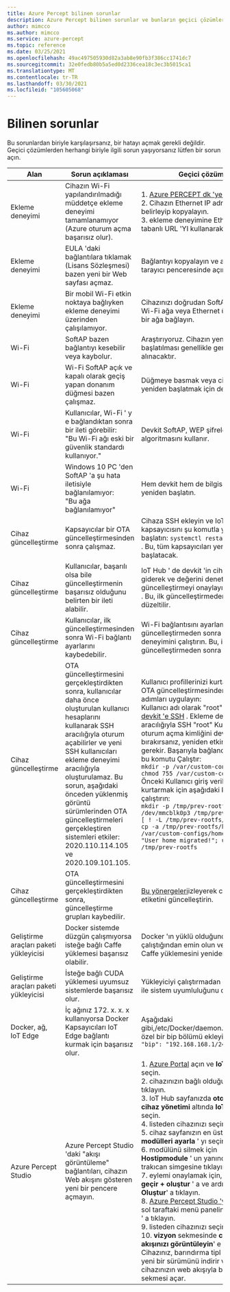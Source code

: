 ```yaml
---
title: Azure Percept bilinen sorunlar
description: Azure Percept bilinen sorunlar ve bunların geçici çözümleri hakkında daha fazla bilgi edinin
author: mimcco
ms.author: mimcco
ms.service: azure-percept
ms.topic: reference
ms.date: 03/25/2021
ms.openlocfilehash: 49ac497505930d82a3ab8e90fb3f386cc1741dc7
ms.sourcegitcommit: 32e0fedb80b5a5ed0d2336cea18c3ec3b5015ca1
ms.translationtype: MT
ms.contentlocale: tr-TR
ms.lasthandoff: 03/30/2021
ms.locfileid: "105605068"
---
```

# <a name="known-issues"></a>Bilinen sorunlar

Bu sorunlardan biriyle karşılaşırsanız, bir hatayı açmak gerekli değildir. Geçici çözümlerden herhangi biriyle ilgili sorun yaşıyorsanız lütfen bir sorun açın.

|Alan|Sorun açıklaması|Geçici çözüm|
|-------|---------|---------|
| Ekleme deneyimi | Cihazın Wi-Fi yapılandırılmadığı müddetçe ekleme deneyimi tamamlanamıyor (Azure oturum açma başarısız olur). | 1. [Azure PERCEPT dk 'ye SSH](./how-to-ssh-into-percept-dk.md). <br> 2. Cihazın Ethernet IP adresini belirleyip kopyalayın. <br> 3. ekleme deneyimine Ethernet IP tabanlı URL 'YI kullanarak bağlanın. |
| Ekleme deneyimi | EULA 'daki bağlantılara tıklamak (Lisans Sözleşmesi) bazen yeni bir Web sayfası açmaz. | Bağlantıyı kopyalayın ve ayrı bir tarayıcı penceresinde açın. |
| Ekleme deneyimi | Bir mobil Wi-Fi etkin noktaya bağlıyken ekleme deneyimi üzerinden çalışılamıyor. | Cihazınızı doğrudan SoftAP 'a, bir Wi-Fi ağa veya Ethernet üzerinden bir ağa bağlayın. |
| Wi-Fi | SoftAP bazen bağlantıyı kesebilir veya kaybolur. | Araştırıyoruz.  Cihazın yeniden başlatılması genellikle geri alınacaktır. |
| Wi-Fi | Wi-Fi SoftAP açık ve kapalı olarak geçiş yapan donanım düğmesi bazen çalışmaz. | Düğmeye basmak veya cihazı yeniden başlatmak için devam edin. |
| Wi-Fi | Kullanıcılar, Wi-Fi ' y e bağlandıktan sonra bir ileti görebilir: <br> "Bu Wi-Fi ağı eski bir güvenlik standardı kullanıyor." | Devkit SoftAP, WEP şifreleme algoritmasını kullanır. |
| Wi-Fi | Windows 10 PC 'den SoftAP 'a şu hata iletisiyle bağlanılamıyor: <br> "Bu ağa bağlanılamıyor" | Hem devkit hem de bilgisayarı yeniden başlatın. |
| Cihaz güncelleştirme | Kapsayıcılar bir OTA güncelleştirmesinden sonra çalışmaz. | Cihaza SSH ekleyin ve IoT Edge kapsayıcısını şu komutla yeniden başlatın: `systemctl restart iotedge` . Bu, tüm kapsayıcıları yeniden başlatacak. |
| Cihaz güncelleştirme | Kullanıcılar, başarılı olsa bile güncelleştirmenin başarısız olduğunu belirten bir ileti alabilir. | IoT Hub ' de devkit 'in cihaz Ikizi giderek ve değerini denetleyerek güncelleştirmeyi onaylayın `swVersion` . Bu, ilk güncelleştirmeden sonra düzeltilir. |
| Cihaz güncelleştirme | Kullanıcılar, ilk güncelleştirmesinden sonra Wi-Fi bağlantı ayarlarını kaybedebilir. | Wi-Fi bağlantısını ayarlamak için güncelleştirmeden sonra ekleme deneyimini çalıştırın. Bu, ilk güncelleştirmeden sonra düzeltilir. |
| Cihaz güncelleştirme | OTA güncelleştirmesini gerçekleştirdikten sonra, kullanıcılar daha önce oluşturulan kullanıcı hesaplarını kullanarak SSH aracılığıyla oturum açabilirler ve yeni SSH kullanıcıları ekleme deneyimi aracılığıyla oluşturulamaz. Bu sorun, aşağıdaki önceden yüklenmiş görüntü sürümlerinden OTA güncelleştirmeleri gerçekleştiren sistemleri etkiler: 2020.110.114.105 ve 2020.109.101.105. | Kullanıcı profillerinizi kurtarmak için, OTA güncelleştirmesinden sonra şu adımları uygulayın: <br> Kullanıcı adı olarak "root" kullanarak [devkit 'e SSH](./how-to-ssh-into-percept-dk.md) . Ekleme deneyimi aracılığıyla SSH "root" Kullanıcı oturum açma kimliğini devre dışı bırakırsanız, yeniden etkinleştirmeniz gerekir. Başarıyla bağlandıktan sonra bu komutu Çalıştır: <br> ```mkdir -p /var/custom-configs/home; chmod 755 /var/custom-configs/home``` <br> Önceki Kullanıcı giriş verilerini kurtarmak için aşağıdaki komutu çalıştırın: <br> ```mkdir -p /tmp/prev-rootfs && mount /dev/mmcblk0p3 /tmp/prev-rootfs && [ ! -L /tmp/prev-rootfs/home ] && cp -a /tmp/prev-rootfs/home/* /var/custom-configs/home/. && echo "User home migrated!"; umount /tmp/prev-rootfs``` |
| Cihaz güncelleştirme | OTA güncelleştirmesini gerçekleştirdikten sonra, güncelleştirme grupları kaybedilir. | [Bu yönergeleri](./how-to-update-over-the-air.md#create-a-device-update-group)izleyerek cihazın etiketini güncelleştirin. |
| Geliştirme araçları paketi yükleyicisi | Docker sistemde düzgün çalışmıyorsa isteğe bağlı Caffe yüklemesi başarısız olabilir. | Docker 'ın yüklü olduğundan ve çalıştığından emin olun ve ardından Caffe yüklemesini yeniden deneyin. |
| Geliştirme araçları paketi yükleyicisi | İsteğe bağlı CUDA yüklemesi uyumsuz sistemlerde başarısız olur. | Yükleyiciyi çalıştırmadan önce CUDA ile sistem uyumluluğunu doğrulayın. |
| Docker, ağ, IoT Edge | İç ağınız 172. x. x. x kullanıyorsa Docker Kapsayıcıları IoT Edge bağlantı kurmak için başarısız olur. | Aşağıdaki gibi,/etc/Docker/daemon.jsdosyasına özel bir bip bölümü ekleyin: `{    "bip": "192.168.168.1/24"}` |
|Azure Percept Studio | Azure Percept Studio 'daki "akışı görüntüleme" bağlantıları, cihazın Web akışını gösteren yeni bir pencere açmayın. | 1. [Azure Portal](https://portal.azure.com) açın ve **IoT Hub**' ı seçin. <br> 2. cihazınızın bağlı olduğu IoT Hub tıklayın. <br> 3. IoT Hub sayfanızda **otomatik cihaz yönetimi** altında **IoT Edge** seçin. <br> 4. listeden cihazınızı seçin. <br> 5. cihaz sayfanızın en üstündeki **modülleri ayarla** ' yı seçin. <br> 6. modülünü silmek için **Hostipmodule** ' un yanındaki trakıcan simgesine tıklayın. <br> 7. eylemi onaylamak için, **gözden geçir + oluştur** ' a ve ardından **Oluştur**' a tıklayın. <br> 8. [Azure Percept Studio 'yu](https://go.microsoft.com/fwlink/?linkid=2135819) açın ve sol taraftaki menü panelinde **cihazlar** ' a tıklayın. <br> 9. listeden cihazınızı seçin. <br> 10. **vizyon** sekmesinde **cihaz akışınızı görüntüleyin**' e tıklayın. Cihazınız, barındırma tipl modülünün yeni bir sürümünü indirir ve cihazınızın web akışıyla bir tarayıcı sekmesi açar. |